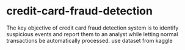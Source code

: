 # credit-card-fraud-detection
The key objective of credit card fraud detection system is to identify  suspicious events and report them to an analyst while letting normal  transactions be automatically processed.
use dataset from kaggle
